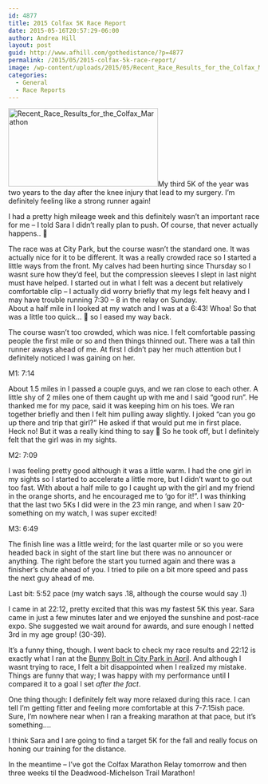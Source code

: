 ```yaml
---
id: 4877
title: 2015 Colfax 5K Race Report
date: 2015-05-16T20:57:29-06:00
author: Andrea Hill
layout: post
guid: http://www.afhill.com/gothedistance/?p=4877
permalink: /2015/05/2015-colfax-5k-race-report/
image: /wp-content/uploads/2015/05/Recent_Race_Results_for_the_Colfax_Marathon2.png
categories:
  - General
  - Race Reports
---
```

[<img src="http://www.afhill.com/gothedistance/wp-content/uploads/2015/05/Recent_Race_Results_for_the_Colfax_Marathon2-300x157.png" alt="Recent_Race_Results_for_the_Colfax_Marathon" width="300" height="157" class="alignright size-medium wp-image-4881" srcset="http://www.afhill.com/gothedistance/wp-content/uploads/2015/05/Recent_Race_Results_for_the_Colfax_Marathon2-300x157.png 300w, http://www.afhill.com/gothedistance/wp-content/uploads/2015/05/Recent_Race_Results_for_the_Colfax_Marathon2.png 882w" sizes="(max-width: 300px) 100vw, 300px" />](http://www.afhill.com/gothedistance/wp-content/uploads/2015/05/Recent_Race_Results_for_the_Colfax_Marathon2.png)My third 5K of the year was two years to the day after the knee injury that lead to my surgery. I&#8217;m definitely feeling like a strong runner again!

I had a pretty high mileage week and this definitely wasn&#8217;t an important race for me &#8211; I told Sara I didn&#8217;t really plan to push. Of course, that never actually happens.. 🙂

The race was at City Park, but the course wasn&#8217;t the standard one. It was actually nice for it to be different. It was a really crowded race so I started a little ways from the front. My calves had been hurting since Thursday so I wasnt sure how they&#8217;d feel, but the compression sleeves I slept in last night must have helped. I started out in what I felt was a decent but relatively comfortable clip &#8211; I actually did worry briefly that my legs felt heavy and I may have trouble running 7:30 &#8211; 8 in the relay on Sunday.  
About a half mile in I looked at my watch and I was at a 6:43! Whoa! So that was a little too quick&#8230; 🙂 so I eased my way back. 

The course wasn&#8217;t too crowded, which was nice. I felt comfortable passing people the first mile or so and then things thinned out. There was a tall thin runner aways ahead of me. At first I didn&#8217;t pay her much attention but I definitely noticed I was gaining on her. 

M1: 7:14

About 1.5 miles in I passed a couple guys, and we ran close to each other. A little shy of 2 miles one of them caught up with me and I said &#8220;good run&#8221;. He thanked me for my pace, said it was keeping him on his toes. We ran together briefly and then I felt him pulling away slightly. I joked &#8220;can you go up there and trip that girl?&#8221; He asked if that would put me in first place. Heck no! But it was a really kind thing to say 🙂 So he took off, but I definitely felt that the girl was in my sights. 

M2: 7:09

I was feeling pretty good although it was a little warm. I had the one girl in my sights so I started to accelerate a little more, but I didn&#8217;t want to go out too fast. With about a half mile to go I caught up with the girl and my friend in the orange shorts, and he encouraged me to &#8216;go for it!&#8221;. I was thinking that the last two 5Ks I did were in the 23 min range, and when I saw 20-something on my watch, I was super excited!

M3: 6:49

The finish line was a little weird; for the last quarter mile or so you were headed back in sight of the start line but there was no announcer or anything. The right before the start you turned again and there was a finisher&#8217;s chute ahead of you. I tried to pile on a bit more speed and pass the next guy ahead of me. 

Last bit: 5:52 pace (my watch says .18, although the course would say .1)

I came in at 22:12, pretty excited that this was my fastest 5K this year. Sara came in just a few minutes later and we enjoyed the sunshine and post-race expo. She suggested we wait around for awards, and sure enough I netted 3rd in my age group! (30-39). 

It&#8217;s a funny thing, though. I went back to check my race results and 22:12 is exactly what I ran at the [Bunny Bolt in City Park in April](http://www.afhill.com/gothedistance/2015/04/bunny-bolt-5k-race-report/ "Bunny Bolt 5K Race Report"). And although I wasnt trying to race, I felt a bit disappointed when I realized my mistake. Things are funny that way; I was happy with my performance until I compared it to a goal I set _after the fact_.

One thing though: I definitely felt way more relaxed during this race. I can tell I&#8217;m getting fitter and feeling more comfortable at this 7-7:15ish pace. Sure, I&#8217;m nowhere near when I ran a freaking marathon at that pace, but it&#8217;s something&#8230;.

I think Sara and I are going to find a target 5K for the fall and really focus on honing our training for the distance. 

In the meantime &#8211; I&#8217;ve got the Colfax Marathon Relay tomorrow and then three weeks til the Deadwood-Michelson Trail Marathon!